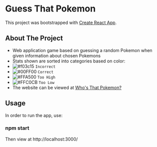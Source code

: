 # Guess That Pokemon

This project was bootstrapped with [Create React App](https://github.com/facebook/create-react-app).

## About The Project

- Web application game based on guessing a random Pokemon when given information about chosen Pokemons
- Stats shown are sorted into categories based on color:
- ![#f03c15](https://placehold.co/15x15/f03c15/f03c15.png) `Incorrect`
- ![#00FF00](https://placehold.co/15x15/00FF00/00FF00.png) `Correct`
- ![#FFA500](https://placehold.co/15x15/FFA500/FFA500.png) `Too High`
- ![#FFC0CB](https://placehold.co/15x15/FFC0CB/FFC0CB.png) `Too Low`
- The website can be viewed at <a href = "https://guesspokemonname.netlify.app/"> Who's That Pokemon?</a>
## Usage
In order to run the app, use:
### npm start
Then view at http://localhost:3000/
